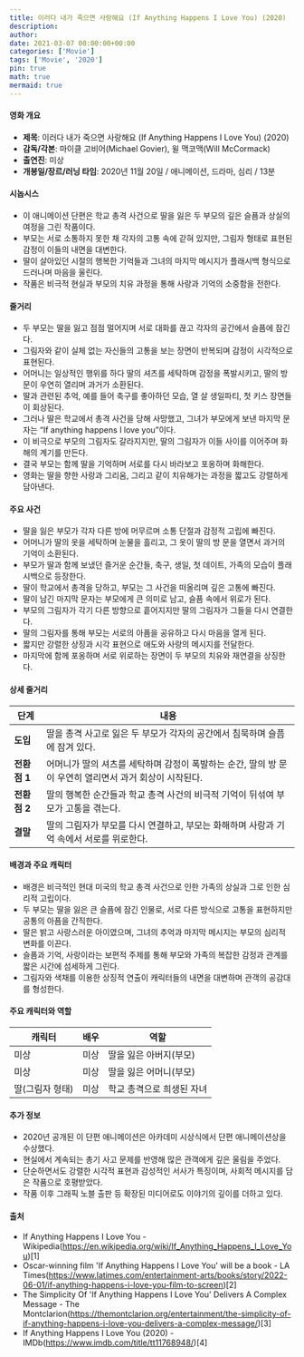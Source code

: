 ```yaml
---
title: 이러다 내가 죽으면 사랑해요 (If Anything Happens I Love You) (2020)
description: 
author: 
date: 2021-03-07 00:00:00+00:00
categories: ['Movie']
tags: ['Movie', '2020']
pin: true
math: true
mermaid: true
---
```

#### 영화 개요

- **제목**: 이러다 내가 죽으면 사랑해요 (If Anything Happens I Love You) (2020)  
- **감독/각본**: 마이클 고비어(Michael Govier), 윌 맥코맥(Will McCormack)  
- **출연진**: 미상  
- **개봉일/장르/러닝 타임**: 2020년 11월 20일 / 애니메이션, 드라마, 심리 / 13분  

#### 시놉시스

- 이 애니메이션 단편은 학교 총격 사건으로 딸을 잃은 두 부모의 깊은 슬픔과 상실의 여정을 그린 작품이다.  
- 부모는 서로 소통하지 못한 채 각자의 고통 속에 갇혀 있지만, 그림자 형태로 표현된 감정이 이들의 내면을 대변한다.  
- 딸이 살아있던 시절의 행복한 기억들과 그녀의 마지막 메시지가 플래시백 형식으로 드러나며 마음을 울린다.  
- 작품은 비극적 현실과 부모의 치유 과정을 통해 사랑과 기억의 소중함을 전한다.  

#### 줄거리

- 두 부모는 딸을 잃고 점점 멀어지며 서로 대화를 끊고 각자의 공간에서 슬픔에 잠긴다.  
- 그림자와 같이 실체 없는 자신들의 고통을 보는 장면이 반복되며 감정이 시각적으로 표현된다.  
- 어머니는 일상적인 행위를 하다 딸의 셔츠를 세탁하며 감정을 폭발시키고, 딸의 방 문이 우연히 열리며 과거가 소환된다.  
- 딸과 관련된 추억, 예를 들어 축구를 좋아하던 모습, 열 살 생일파티, 첫 키스 장면들이 회상된다.  
- 그러나 딸은 학교에서 총격 사건을 당해 사망했고, 그녀가 부모에게 보낸 마지막 문자는 “If anything happens I love you”이다.  
- 이 비극으로 부모의 그림자도 갈라지지만, 딸의 그림자가 이들 사이를 이어주며 화해의 계기를 만든다.  
- 결국 부모는 함께 딸을 기억하며 서로를 다시 바라보고 포옹하며 화해한다.  
- 영화는 딸을 향한 사랑과 그리움, 그리고 같이 치유해가는 과정을 짧고도 강렬하게 담아낸다.  

#### 주요 사건

- 딸을 잃은 부모가 각자 다른 방에 머무르며 소통 단절과 감정적 고립에 빠진다.  
- 어머니가 딸의 옷을 세탁하며 눈물을 흘리고, 그 옷이 딸의 방 문을 열면서 과거의 기억이 소환된다.  
- 부모가 딸과 함께 보냈던 즐거운 순간들, 축구, 생일, 첫 데이트, 가족의 모습이 플래시백으로 등장한다.  
- 딸이 학교에서 총격을 당하고, 부모는 그 사건을 떠올리며 깊은 고통에 빠진다.  
- 딸이 남긴 마지막 문자는 부모에게 큰 의미로 남고, 슬픔 속에서 위로가 된다.  
- 부모의 그림자가 각기 다른 방향으로 흩어지지만 딸의 그림자가 그들을 다시 연결한다.  
- 딸의 그림자를 통해 부모는 서로의 아픔을 공유하고 다시 마음을 열게 된다.  
- 짧지만 강렬한 상징과 시각 표현으로 애도와 사랑의 메시지를 전달한다.  
- 마지막에 함께 포옹하며 서로 위로하는 장면이 두 부모의 치유와 재연결을 상징한다.  

#### 상세 줄거리

| **단계**   | **내용**                                                                                   |
|------------|--------------------------------------------------------------------------------------------|
| **도입**   | 딸을 총격 사고로 잃은 두 부모가 각자의 공간에서 침묵하며 슬픔에 잠겨 있다.                    |
| **전환점 1** | 어머니가 딸의 셔츠를 세탁하며 감정이 폭발하는 순간, 딸의 방 문이 우연히 열리면서 과거 회상이 시작된다.    |
| **전환점 2** | 딸의 행복한 순간들과 학교 총격 사건의 비극적 기억이 뒤섞여 부모가 고통을 겪는다.                     |
| **결말**   | 딸의 그림자가 부모를 다시 연결하고, 부모는 화해하며 사랑과 기억 속에서 서로를 위로한다.                 |

#### 배경과 주요 캐릭터

- 배경은 비극적인 현대 미국의 학교 총격 사건으로 인한 가족의 상실과 그로 인한 심리적 고립이다.  
- 두 부모는 딸을 잃은 큰 슬픔에 잠긴 인물로, 서로 다른 방식으로 고통을 표현하지만 공통의 아픔을 간직한다.  
- 딸은 밝고 사랑스러운 아이였으며, 그녀의 추억과 마지막 메시지는 부모의 심리적 변화를 이끈다.  
- 슬픔과 기억, 사랑이라는 보편적 주제를 통해 부모와 가족의 복잡한 감정과 관계를 짧은 시간에 섬세하게 그린다.  
- 그림자와 색채를 이용한 상징적 연출이 캐릭터들의 내면을 대변하며 관객의 공감대를 형성한다.  

#### 주요 캐릭터와 역할

| **캐릭터** | **배우** | **역할** |
|------------|----------|----------|
| 미상       | 미상     | 딸을 잃은 아버지(부모) |
| 미상       | 미상     | 딸을 잃은 어머니(부모) |
| 딸(그림자 형태) | 미상  | 학교 총격으로 희생된 자녀 |

#### 추가 정보

- 2020년 공개된 이 단편 애니메이션은 아카데미 시상식에서 단편 애니메이션상을 수상했다.  
- 현실에서 계속되는 총기 사고 문제를 반영해 많은 관객에게 깊은 울림을 주었다.  
- 단순하면서도 강렬한 시각적 표현과 감성적인 서사가 특징이며, 사회적 메시지를 담은 작품으로 호평받았다.  
- 작품 이후 그래픽 노블 출판 등 확장된 미디어로도 이야기의 깊이를 더하고 있다.  

#### 출처

- If Anything Happens I Love You - Wikipedia(https://en.wikipedia.org/wiki/If_Anything_Happens_I_Love_You)[1]  
- Oscar-winning film 'If Anything Happens I Love You' will be a book - LA Times(https://www.latimes.com/entertainment-arts/books/story/2022-06-01/if-anything-happens-i-love-you-film-to-screen)[2]  
- The Simplicity Of 'If Anything Happens I Love You' Delivers A Complex Message - The Montclarion(https://themontclarion.org/entertainment/the-simplicity-of-if-anything-happens-i-love-you-delivers-a-complex-message/)[3]  
- If Anything Happens I Love You (2020) - IMDb(https://www.imdb.com/title/tt11768948/)[4]
